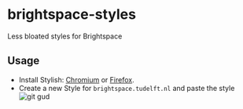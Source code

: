 # brightspace-styles
Less bloated styles for Brightspace

## Usage
* Install Stylish: [Chromium](https://chrome.google.com/webstore/detail/stylish-custom-themes-for/fjnbnpbmkenffdnngjfgmeleoegfcffe) or [Firefox](https://addons.mozilla.org/nl/firefox/addon/stylish/).
* Create a new Style for `brightspace.tudelft.nl` and paste the style
![git gud](https://i.imgur.com/mJERiqy.png)
